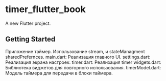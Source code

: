 # timer_flutter_book

A new Flutter project.

## Getting Started

Приложение таймер. Использование stream, и stateManagment sharedPrefernces.
main.dart: Реализация главного UI.
settings.dart: Реализация экрана настроек.
timer.dart: Реализация timer
widgets.dart: Библиотека виджетов для повторного использования.
timerModel.dart: Модель таймера для передачи в блоки таймера.